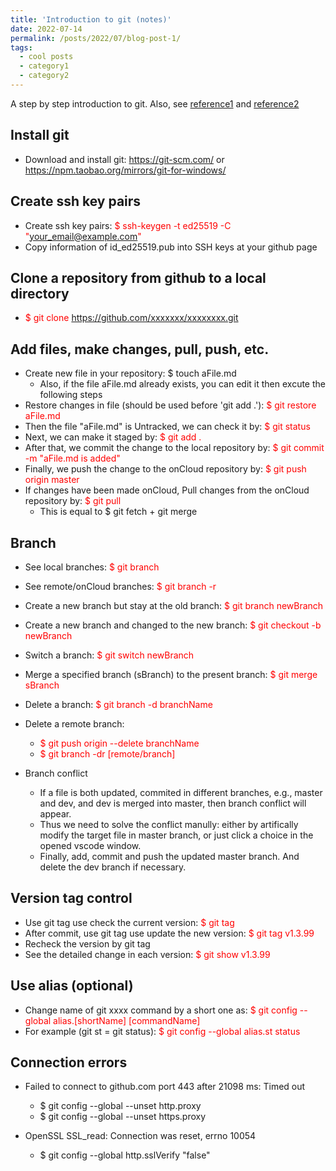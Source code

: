 ```yaml
---
title: 'Introduction to git (notes)'
date: 2022-07-14
permalink: /posts/2022/07/blog-post-1/
tags:
  - cool posts
  - category1
  - category2
---
```


A step by step introduction to git. Also, see [reference1](https://gitee.com/all-about-git) and [reference2](https://www.bilibili.com/video/BV1FE411P7B3?share_source=copy_web)

<b>Install git</b>
------
* Download and install git: <https://git-scm.com/> or <https://npm.taobao.org/mirrors/git-for-windows/>

<b>Create ssh key pairs</b>
------
* Create ssh key pairs: <font color="red">$ ssh-keygen -t ed25519 -C "your_email@example.com"</font>
* Copy information of id_ed25519.pub into SSH keys at your github page

<b>Clone a repository from github to a local directory</b>
------
* <font color="red">$ git clone https://github.com/xxxxxxx/xxxxxxxx.git</font>

<b>Add files, make changes, pull, push, etc.</b>
------
*	Create new file in your repository: $ touch aFile.md
    - Also, if the file aFile.md already exists, you can edit it then excute the following steps
* Restore changes in file (should be used before 'git add .'): <font color="red">$ git restore aFile.md</font>
*	Then the file "aFile.md" is Untracked, we can check it by: <font color="red">$ git status</font>
*	Next, we can make it staged by: <font color="red">$ git add .</font>
*	After that, we commit the change to the local repository by: <font color="red">$ git commit -m "aFile.md is added"</font>
*	Finally, we push the change to the onCloud repository by: <font color="red">$ git push origin master</font>
*	If changes have been made onCloud, Pull changes from the onCloud repository by: <font color="red">$ git pull</font>
    - This is equal to \$ git fetch + git merge

<b>Branch</b>
------
* See local branches: <font color="red">$ git branch</font>
* See remote/onCloud branches: <font color="red">$ git branch -r</font>
* Create a new branch but stay at the old branch: <font color="red">$ git branch newBranch</font>
* Create a new branch and changed to the new branch: <font color="red">$ git checkout -b newBranch</font>
* Switch a branch: <font color="red">$ git switch newBranch</font>
* Merge a specified branch (sBranch) to the present branch: <font color="red">$ git merge sBranch</font>
* Delete a branch: <font color="red">$ git branch -d branchName</font>
* Delete a remote branch: 
    - <font color="red">$ git push origin --delete branchName</font>
    - <font color="red">$ git branch -dr [remote/branch]</font>

* Branch conflict
    - If a file is both updated, commited in different branches, e.g., master and dev, and dev is merged into master, then branch conflict will appear.
    - Thus we need to solve the conflict manully: either by artifically modify the target file in master branch, or just click a choice in the opened vscode window.
    - Finally, add, commit and push the updated master branch. And delete the dev branch if necessary.

<b>Version tag control</b>
------
* Use git tag use check the current version: <font color="red">$ git tag</font>
* After commit, use git tag use update the new version: <font color="red">$ git tag v1.3.99</font>
* Recheck the version by git tag
* See the detailed change in each version: <font color="red">$ git show v1.3.99</font>

<b>Use alias (optional)</b>
------
* Change name of git xxxx command by a short one as: <font color="red">$ git config --global alias.[shortName] [commandName]</font>
* For example (git st = git status): <font color="red">$ git config --global alias.st status</font>

<b>Connection errors</b>
------
* Failed to connect to github.com port 443 after 21098 ms: Timed out
   - $ git config --global --unset http.proxy
   - $ git config --global --unset https.proxy

* OpenSSL SSL_read: Connection was reset, errno 10054
   - $ git config --global http.sslVerify "false" 